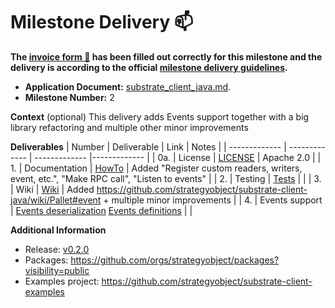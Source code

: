 # Milestone Delivery :mailbox:

**The [invoice form :pencil:](https://docs.google.com/forms/d/e/1FAIpQLSfmNYaoCgrxyhzgoKQ0ynQvnNRoTmgApz9NrMp-hd8mhIiO0A/viewform) has been filled out correctly for this milestone and the delivery is according to the official [milestone delivery guidelines](https://github.com/w3f/Grants-Program/blob/master/docs/milestone-deliverables-guidelines.md).**  

* **Application Document:** [substrate_client_java.md](https://github.com/w3f/Grants-Program/blob/master/applications/substrate_client_java.md).
* **Milestone Number:** 2

**Context** (optional)
This delivery adds Events support together with a big library refactoring and multiple other minor improvements

**Deliverables**
| Number | Deliverable | Link | Notes |
| ------------- | ------------- | ------------- |------------- |
| 0a. | License | [LICENSE](https://github.com/strategyobject/substrate-client-java/blob/v0.1.0/LICENSE) | Apache 2.0 |
| 1. | Documentation | [HowTo](https://github.com/strategyobject/substrate-client-java/wiki/HowTo-Examples) | Added "Register custom readers, writers, event, etc.", "Make RPC call", "Listen to events" |
| 2. | Testing | [Tests](https://github.com/strategyobject/substrate-client-java/tree/v0.2.0/api/src/test/java/com/strategyobject/substrateclient/api/pallet) | |
| 3. | Wiki | [Wiki](https://github.com/strategyobject/substrate-client-java/wiki) | Added https://github.com/strategyobject/substrate-client-java/wiki/Pallet#event + multiple minor improvements |
| 4. | Events support | [Events deserialization](https://github.com/strategyobject/substrate-client-java/tree/v0.2.0/pallet/src/main/java/com/strategyobject/substrateclient/pallet/events) [Events definitions](https://github.com/strategyobject/substrate-client-java/tree/v0.2.0/api/src/main/java/com/strategyobject/substrateclient/api/pallet) | | 

**Additional Information**
- Release: [v0.2.0](https://github.com/strategyobject/substrate-client-java/releases/tag/v0.2.0)
- Packages: https://github.com/orgs/strategyobject/packages?visibility=public
- Examples project: https://github.com/strategyobject/substrate-client-examples
